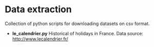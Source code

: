 # Data extraction
Collection of python scripts for downloading datasets on csv format.

- **le_calendrier.py**  Historical of holidays in France. Data source: http://www.lecalendrier.fr/
